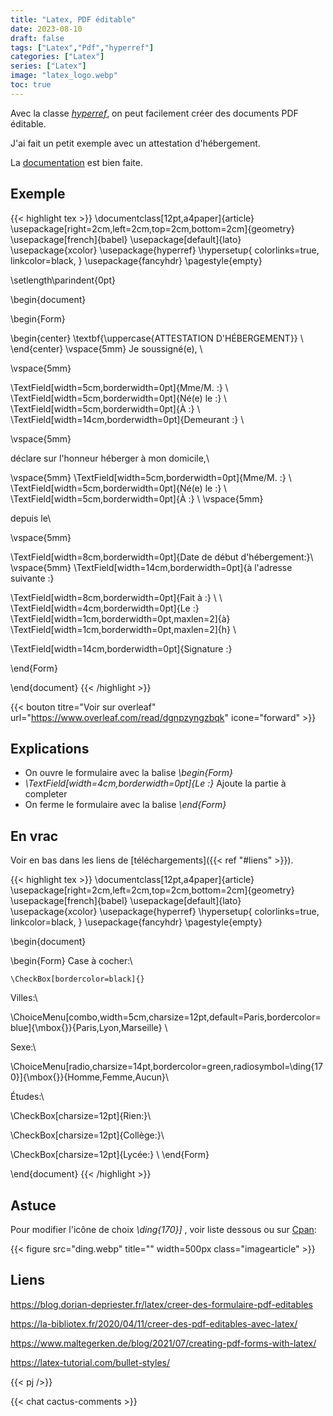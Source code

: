 ```yaml
---
title: "Latex, PDF éditable"
date: 2023-08-10
draft: false
tags: ["Latex","Pdf","hyperref"]
categories: ["Latex"]
series: ["Latex"]
image: "latex_logo.webp"
toc: true
---
```

Avec la classe *[hyperref](https://ctan.org/pkg/hyperref)*, on peut facilement créer des documents PDF éditable.

J'ai fait un petit exemple avec un attestation d'hébergement.

La [documentation](https://texlive.mycozy.space/macros/latex/contrib/hyperref/doc/hyperref-doc.html#x1-590009) est bien faite.

<!-- more -->

## Exemple
{{< highlight tex >}}
\documentclass[12pt,a4paper]{article}
\usepackage[right=2cm,left=2cm,top=2cm,bottom=2cm]{geometry}
\usepackage[french]{babel}
\usepackage[default]{lato}
\usepackage{xcolor}
\usepackage{hyperref}
	\hypersetup{
		colorlinks=true,
		linkcolor=black,
	}
\usepackage{fancyhdr}
\pagestyle{empty}

\setlength\parindent{0pt}

\begin{document}

\begin{Form}

\begin{center}
	\textbf{\uppercase{ATTESTATION D'HÉBERGEMENT}} \\
\end{center}
\vspace{5mm}
Je soussigné(e), \\

\vspace{5mm}

\TextField[width=5cm,borderwidth=0pt]{Mme/M. :} \\
\TextField[width=5cm,borderwidth=0pt]{Né(e) le :} \\
\TextField[width=5cm,borderwidth=0pt]{À :} \\
\TextField[width=14cm,borderwidth=0pt]{Demeurant :} \\

\vspace{5mm}

déclare sur l'honneur héberger à mon domicile,\\

\vspace{5mm}
\TextField[width=5cm,borderwidth=0pt]{Mme/M. :} \\
\TextField[width=5cm,borderwidth=0pt]{Né(e) le :} \\
\TextField[width=5cm,borderwidth=0pt]{À :} \\
\vspace{5mm}

depuis le\\

\vspace{5mm}

\TextField[width=8cm,borderwidth=0pt]{Date de début d'hébergement:}\\
\vspace{5mm}
\TextField[width=14cm,borderwidth=0pt]{à l'adresse suivante :}

\TextField[width=8cm,borderwidth=0pt]{Fait à :} \\
\\
\TextField[width=4cm,borderwidth=0pt]{Le :} 
\TextField[width=1cm,borderwidth=0pt,maxlen=2]{à} 
\TextField[width=1cm,borderwidth=0pt,maxlen=2]{h} \\


\TextField[width=14cm,borderwidth=0pt]{Signature :} 

\end{Form}

\end{document}
{{< /highlight >}}

{{< bouton titre="Voir sur overleaf" url="https://www.overleaf.com/read/dgnpzyngzbqk" icone="forward" >}}

## Explications

- On ouvre le formulaire avec la balise *\begin{Form}*
- *\TextField[width=4cm,borderwidth=0pt]{Le :}* Ajoute la partie à completer
- On ferme le formulaire avec la balise *\end{Form}*

## En vrac
Voir en bas dans les liens de [téléchargements]({{< ref "#liens" >}}).

{{< highlight tex >}}
\documentclass[12pt,a4paper]{article}
\usepackage[right=2cm,left=2cm,top=2cm,bottom=2cm]{geometry}
\usepackage[french]{babel}
\usepackage[default]{lato}
\usepackage{xcolor}
\usepackage{hyperref}
	\hypersetup{
		colorlinks=true,
		linkcolor=black,
	}
\usepackage{fancyhdr}
\pagestyle{empty}

\begin{document}


\begin{Form}
Case à cocher:\\

	\CheckBox[bordercolor=black]{}


Villes:\\ 

\ChoiceMenu[combo,width=5cm,charsize=12pt,default=Paris,bordercolor=blue]{\mbox{}}{Paris,Lyon,Marseille} \\

Sexe:\\


\ChoiceMenu[radio,charsize=14pt,bordercolor=green,radiosymbol=\ding{170}]{\mbox{}}{Homme,Femme,Aucun}\\

Études:\\

\CheckBox[charsize=12pt]{Rien:}\\

\CheckBox[charsize=12pt]{Collège:}\\

\CheckBox[charsize=12pt]{Lycée:} \\
\end{Form}

\end{document}
{{< /highlight >}}

## Astuce
Pour modifier l'icône de choix *\ding{170}]* , voir liste dessous ou sur [Cpan](https://ctan.org/pkg/pifont):

{{< figure src="ding.webp" title="" width=500px class="imagearticle" >}}

## Liens
https://blog.dorian-depriester.fr/latex/creer-des-formulaire-pdf-editables

https://la-bibliotex.fr/2020/04/11/creer-des-pdf-editables-avec-latex/

https://www.maltegerken.de/blog/2021/07/creating-pdf-forms-with-latex/

https://latex-tutorial.com/bullet-styles/

{{< pj />}}


{{< chat cactus-comments >}}
